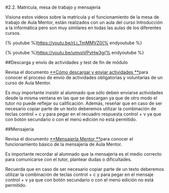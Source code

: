 #2.2. Matrícula, mesa de trabajo y mensajería



Visiona estos vídeos sobre la matrícula y el funcionamiento de la mesa de trabajo de Aula Mentor, están realizados con un aula del curso Introducción a la informática pero son muy similares en todas las aulas de los diferentes cursos.

{% youtube %}https://youtu.be/rLj_TmMMVZ0{% endyoutube %}

{% youtube %}https://youtu.be/umvpVPvHw3g{% endyoutube %}




##Descarga y envío de actividades y test de fin de módulo

Revisa el documento [**Cómo descargar y enviar actividades **](http://aularagon.catedu.es/materialesaularagon2013/fepa/zips/Modulo_7/Como_descargar_enviar_actividades.pdf)para conocer el proceso de envío de actividades obligatorias y voluntarias de un curso de Aula Mentor.

Es muy importante insistir al alumnado que sólo deben enviarse actividades desde la misma ventana en las que se descargan ya que de otro modo el tutor no puede reflejar su calificación. Además, reseñar que en caso de ser necesario copiar parte de un texto deberemos utilizar la combinación de teclas control + c y para pegar en el recuadro respuesta control + v ya que con botón secundario o con el menú edición no está permitido.

##Mensajería

Revisa el documento [**MensajerIa Mentor **](http://aularagon.catedu.es/materialesaularagon2013/fepa/zips/Modulo_7/Mensajeria_Mentor.pdf)para conocer el funcionamiento básico de la mensajería de Aula Mentor.

Es importante recordar al alumnado que la mensajería es el medio correcto para comunicarse con el tutor, plantear dudas o dificultades.

Recuerda que en caso de ser necesario copiar parte de un texto deberemos utilizar la combinación de teclas control + c y para pegar en el mensaje control + v ya que con botón secundario o con el menú edición no está permitido.
